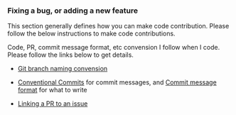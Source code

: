 ### Fixing a bug, or adding a new feature

This section generally defines how you can make code contribution. Please follow the below instructions to make code contributions.

Code, PR, commit message format, etc convension I follow when I code. Please follow the links below to get details.

- [Git branch naming convension](BRANCH-NAMING.md)

- [Conventional Commits](https://www.conventionalcommits.org/) for commit messages, and [Commit message format](https://gist.github.com/digitaljhelms/3761873) for what to write

- [Linking a PR to an issue](https://docs.github.com/en/issues/tracking-your-work-with-issues/linking-a-pull-request-to-an-issue)
